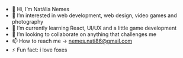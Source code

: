 - 👋 Hi, I’m Natália Nemes
- 👀 I’m interested in web development, web design, video games and photography
- 🌱 I’m currently learning React, UI/UX and a little game development
- 💞️ I’m looking to collaborate on anything that challenges me
- 📫 How to reach me -> nemes.nati86@gmail.com
- ⚡ Fun fact: i love foxes

<!---
nemesnati/nemesnati is a ✨ special ✨ repository because its `README.md` (this file) appears on your GitHub profile.
You can click the Preview link to take a look at your changes.
--->
